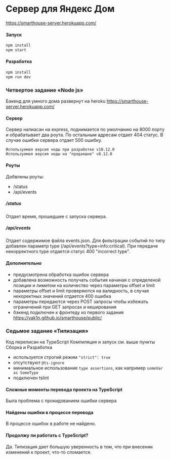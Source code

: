 # Сервер для Яндекс Дом

https://smarthouse-server.herokuapp.com/

#### Запуск

```sh
npm install
npm start
```

#### Разработка 

```sh
npm install
npm run dev
```

### Четвертое задание «Node js»

Бэкенд для умного дома развернут на heroku https://smarthouse-server.herokuapp.com/

#### Сервер

Cервер напиасан на express, поднимается по умолчанию на 8000 порту и обрабатывает два роута.
По остальным адресам отдает 404 статус. В случае ошибки сервера отдает 500 ошибку. 

    Используемая версия ноды при разработке v10.12.0
    Используемая версия ноды на "продакшне" v8.12.0

#### Роуты

Добвлены роуты: 

- /status
- /api/events 

##### /status

Отдает время, прошедшее с запуска сервера.

##### /api/events

Отдает содержимое файла events.json. 
Для фильтрации событий по типу добавлен параметр type (/api/events?type=info:critical). 
При передаче некорректного type отдается статус 400 "incorrect type". 


#### Дополнительно

- предусмотрена обработка ошибок сервера
- добавлена возможность получать события начиная с определеной позиции и лимитом на количество через параметры offset и limit
- параметры offset и limit проверяются на валидность, в случае некоректных значений отдается 400 ошибка
- параметры передаются через POST запросы чтобы избежать ограничений при GET запросах и кеширования
- бэкенд подключен к фронтеду из первого задания https://vak1n.github.io/smarthouse/public/


### Седьмое задание «Типизация»

Код  переписан на TypeScript
Компиляция и запуск см. выше пункты Сборка и Разработка

- используется строгий режим `"strict": true`
- отсутствуют `@ts-ignore`
- минимальное использование `type assertions`, как например `someVar as SomeType`
- подключен tslint

#### Сложные моменты перевода проекта на TypeScript

Была проблема с прокидованием ошибки сервера

#### Найдены ошибки в процессе перевода

В процессе ошибок в работе не найдено.

#### Продолжу ли работать с TypeScript?

Да. Типизация дает большую уверенность в том, что при внесении изменений к проект, что-то сломается.
